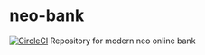 # neo-bank
[![CircleCI](https://circleci.com/gh/saket88/neo-bank.svg?style=svg)](https://circleci.com/gh/saket88/neo-bank)
Repository for modern neo online bank
